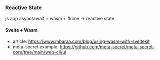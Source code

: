 ### Reactive State

js app async/await + wasm + flume -> reactive state

#### Svelte + Wasm
 - article: https://www.mbaraa.com/blog/using-wasm-with-sveltekit
 - meta-secret example: https://github.com/meta-secret/meta-secret-core/tree/main/web-cli/ui
